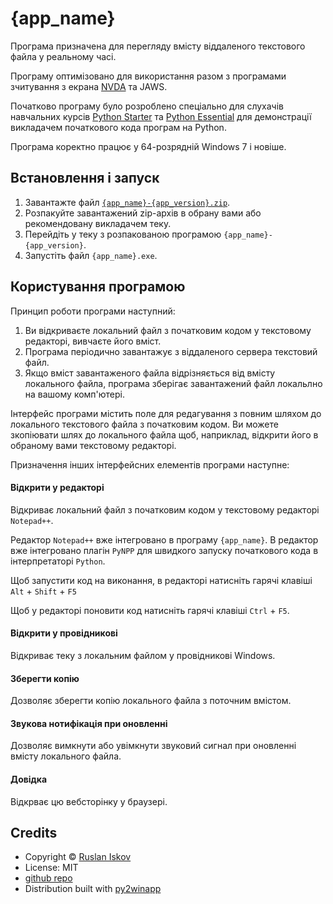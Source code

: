 # {app_name}

Програма призначена для перегляду вмісту 
віддаленого текстового файла 
у реальному часі. 

Програму оптимізовано для використання разом з програмами зчитування з екрана 
[NVDA](https://www.nvaccess.org) та JAWS.

Початково програму було розроблено спеціально для слухачів навчальних курсів 
[Python Starter](http://ruslan.rv.ua/python-starter)
та [Python Essential](http://ruslan.rv.ua/python-essential) 
для демонстрації викладачем початкового кода програм на Python. 

Програма коректно працює у 64-розрядній Windows 7 і новіше. 

## Встановлення і запуск

1. Завантажте файл [`{app_name}-{app_version}.zip`](https://github.com/ruslan-rv-ua/telecode/releases/download/{app_version}/{app_name}-{app_version}.zip). 
1. Розпакуйте завантажений zip-архів в обрану вами або рекомендовану викладачем теку.
1. Перейдіть у теку з розпакованою програмою `{app_name}-{app_version}`.
1. Запустіть файл `{app_name}.exe`.

## Користування програмою

Принцип роботи програми наступний:

1. Ви відкриваєте локальний файл з початковим кодом у текстовому редакторі, 
вивчаєте його вміст.
1. Програма періодично завантажує з віддаленого сервера текстовий файл.
1. Якщо вміст завантаженого файла відрізняється від вмісту локального файла, 
програма зберігає завантажений файл локальлно на вашому комп'ютері.

Інтерфейс програми містить поле для редагування з повним шляхом до 
локального текстового файла з початковим кодом. 
Ви можете зкопіювати шлях до локального файла щоб, наприклад, 
відкрити його в обраному вами текстовому редакторі. 

Призначення інших інтерфейсних елементів програми наступне: 

#### Відкрити у редакторі

Відкриває локальний файл з початковим кодом 
у текстовому редакторі `Notepad++`. 

Редактор `Notepad++` вже інтегровано в програму `{app_name}`. 
В редактор вже інтегровано плагін `PyNPP` для швидкого запуску початкового кода в інтерпретаторі `Python`. 

Щоб запустити код на виконання, 
в редакторі натисніть гарячі клавіші `Alt` + `Shift` + `F5`

Щоб у редакторі поновити код 
натисніть гарячі клавіші `Ctrl` + `F5`.

#### Відкрити у провідникові

Відкриває теку з локальним файлом у провідникові Windows.

#### Зберегти копію

Дозволяє зберегти копію локального файла з поточним вмістом.

#### Звукова нотифікація при оновленні

Дозволяє вимкнути або увімкнути звуковий сигнал при оновленні вмісту локального файла.

#### Довідка

Відкрває цю вебсторінку у браузері.

## Credits

- Copyright &copy; [Ruslan Iskov](http://ruslan.rv.ua)
- License: MIT
- [github repo](https://github.com/ruslan-rv-ua/telecode)
- Distribution built with [py2winapp](https://github.com/ruslan-rv-ua/py2winapp)